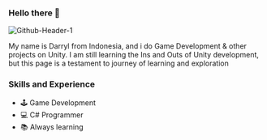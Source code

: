 ### Hello there 👋

<img src="https://i.ibb.co/StZVwQN/Github-Header-1.png" alt="Github-Header-1" border="0">

My name is Darryl from Indonesia, and i do Game Development & other projects on Unity. I am still learning the Ins and Outs of Unity development, but this page is a testament to journey of learning and exploration

### Skills and Experience
* 🕹️ Game Development
* 💻 C# Programmer
* 📚 Always learning 
